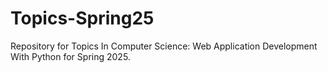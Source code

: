 # Topics-Spring25
Repository for Topics In Computer Science: Web Application Development With Python for Spring 2025.
